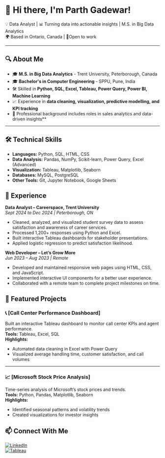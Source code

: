 # 👋 Hi there, I'm Parth Gadewar!  

💡 Data Analyst | 📊 Turning data into actionable insights | M.S. in Big Data Analytics  
🌍 Based in Ontario, Canada | 🎯Open to work

---

## 🔍 About Me
- 🎓 **M.S. in Big Data Analytics** - Trent University, Peterborough, Canada  
- 🎓 **Bachelor's in Computer Engineering** - SPPU, Pune, India
- 🛠 Skilled in **Python, SQL, Excel, Tableau, Power Query, Power BI, Machine Learning**  
- 📈 Experience in **data cleaning, visualization, predictive modelling, and KPI tracking**  
- 💼 Professional background includes roles in sales analytics and data-driven insights**  

---

## 🛠 Technical Skills
- **Languages:** Python, SQL, HTML, CSS  
- **Data Analysis:** Pandas, NumPy, Scikit-learn, Power Query, Excel (Advanced)  
- **Visualization:** Tableau, Matplotlib, Seaborn  
- **Databases:** MySQL, PostgreSQL  
- **Other Tools:** Git, Jupyter Notebook, Google Sheets


## 💼 Experience

**Data Analyst – Careerspace, Trent University**  
*Sept 2024 to Dec 2024 | Peterborough, ON*  
- Cleaned, analyzed, and visualized student survey data to assess satisfaction and awareness of career services.  
- Processed 1,200+ responses using Python and Excel.  
- Built interactive Tableau dashboards for stakeholder presentations.  
- Applied logistic regression to predict satisfaction likelihood.  

**Web Developer – Let’s Grow More**  
*Jun 2023 – Aug 2023 | Remote*  
- Developed and maintained responsive web pages using HTML, CSS, and JavaScript.  
- Implemented interactive UI components for a better user experience.  
- Collaborated with a remote team to complete project milestones on time.



## 🚀 Featured Projects

### 📞 [Call Center Performance Dashboard]
Built an interactive Tableau dashboard to monitor call center KPIs and agent performance.  
**Tools:** Tableau, Excel, SQL  
**Highlights:**
- Automated data cleaning in Excel with Power Query  
- Visualized average handling time, customer satisfaction, and call volumes  

---

### 📈 [Microsoft Stock Price Analysis]
Time-series analysis of Microsoft’s stock prices and trends.  
**Tools:** Python, Pandas, Matplotlib, Seaborn  
**Highlights:**
- Identified seasonal patterns and volatility trends  
- Created visualizations for investor insights


## 📫 Connect With Me
[![LinkedIn](https://img.shields.io/badge/LinkedIn-Connect-blue)](https://www.linkedin.com/in/contactparthgadewar/)  
[![Tableau](https://img.shields.io/badge/Tableau-Public-orange)](https://public.tableau.com/app/profile/parth.ratnakar.gadewar/vizzes)  


